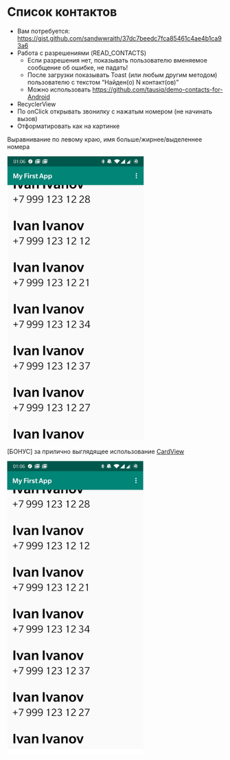 # Список контактов

* Вам потребуется: https://gist.github.com/sandwwraith/37dc7beedc7fca85461c4ae4b1ca93a6
* Работа с разрешениями (READ_CONTACTS)
  - Если разрешения нет, показывать пользователю вменяемое сообщение об ошибке, не падать!
  - После загрузки показывать Toast (или любым другим методом) пользователю с текстом “Найден(о) N контакт(ов)”
  - Можно использовать https://github.com/tausiq/demo-contacts-for-Android
* RecyclerView
* По onClick открывать звонилку с нажатым номером (не начинать вызов)
* Отформатировать как на картинке 

Выравнивание по левому краю, имя больше/жирнее/выделеннее номера

![screenshot 1](images/screenshot1.png)

[БОНУС] за прилично выглядящее использование [CardView](https://developer.android.com/guide/topics/ui/layout/cardview)

![screenshot 2](images/screenshot2.png)

